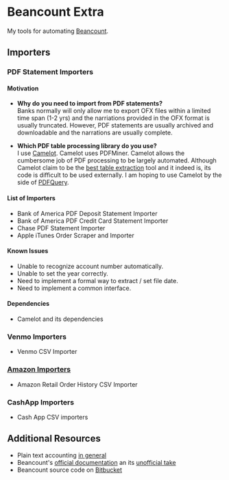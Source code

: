 # Beancount Extra

My tools for automating [Beancount][beancount-home].

[beancount-home]: http://furius.ca/beancount/

## Importers

### PDF Statement Importers

#### Motivation

- <b>Why do you need to import from PDF statements?</b>
  <br>Banks normally will only allow me to export OFX files within a limited time span (1-2 yrs) and the narriations provided in the OFX format is usually truncated. However, PDF statements are usually archived and downloadable and the narrations are usually complete.

- <b>Which PDF table processing library do you use?</b>
   <br>I use [Camelot][camelot-docs]. Camelot uses PDFMiner. Camelot allows the cumbersome job of PDF processing to be largely automated. Although Camelot claim to be the [best table extraction][camelot-table-extraction-comparison] tool and it indeed is, its code is difficult to be used externally. I am hoping to use Camelot by the side of [PDFQuery].

[camelot-docs]: https://camelot-py.readthedocs.io/en/master/
[camelot-table-extraction-comparison]: https://github.com/camelot-dev/camelot/wiki/Comparison-with-other-PDF-Table-Extraction-libraries-and-tools
[PDFQuery]: https://github.com/jcushman/pdfquery

#### List of Importers

- Bank of America PDF Deposit Statement Importer
- Bank of America PDF Credit Card Statement Importer
- Chase PDF Statement Importer
- Apple iTunes Order Scraper and Importer

#### Known Issues

- Unable to recognize account number automatically.
- Unable to set the year correctly.
- Need to implement a formal way to extract / set file date.
- Need to implement a common interface.

#### Dependencies

- Camelot and its dependencies

### Venmo Importers

- Venmo CSV Importer

### [Amazon Importers](./importers/amazon/README.md)

- Amazon Retail Order History CSV Importer

### CashApp Importers

- Cash App CSV importers

## Additional Resources

- Plain text accounting [in general][plaintextaccounting-org]
- Beancount's [official documentation][official-doc] an its [unofficial take][generated-doc]
- Beancount source code on [Bitbucket][beancount-bitbucket]

[plaintextaccounting-org]: https://plaintextaccounting.org
[official-doc]: http://furius.ca/beancount/doc/index
[generated-doc]: https://xuhcc.github.io/beancount-docs/
[beancount-bitbucket]: https://bitbucket.org/blais/beancount/src
[beancount-github]: https://github.com/beancount/beancount

